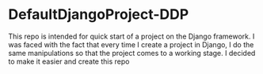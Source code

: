 # DefaultDjangoProject-DDP
This repo is intended for quick start of a project on the Django framework. I was faced with the fact that every time I create a project in Django, I do the same manipulations so that the project comes to a working stage. I decided to make it easier and create this repo

